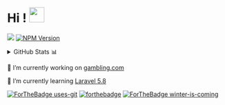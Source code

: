 # Hi ! <img src="https://raw.githubusercontent.com/MartinHeinz/MartinHeinz/master/wave.gif" width="35px">

![](https://komarev.com/ghpvc/?username=StephOC&color=e24c38) [![NPM Version](https://img.shields.io/npm/v/npm.svg?style=flat)]()

<details>
  - <summary>GitHub Stats 📊</summary>
  <img src = "https://github-readme-stats.vercel.app/api?username=StephOC&show_icons=true&theme=radical&line_height=27">
</details>

🔭 I’m currently working on [gambling.com](https://www.gambling.com/ "gambling.com")

🌱 I’m currently learning [Laravel 5.8](https://laravel.com/)

[![ForTheBadge uses-git](http://ForTheBadge.com/images/badges/uses-git.svg)](https://GitHub.com/) [![forthebadge](https://forthebadge.com/images/badges/powered-by-coffee.svg)](https://forthebadge.com) [![ForTheBadge winter-is-coming](http://ForTheBadge.com/images/badges/winter-is-coming.svg)](http://ForTheBadge.com)

